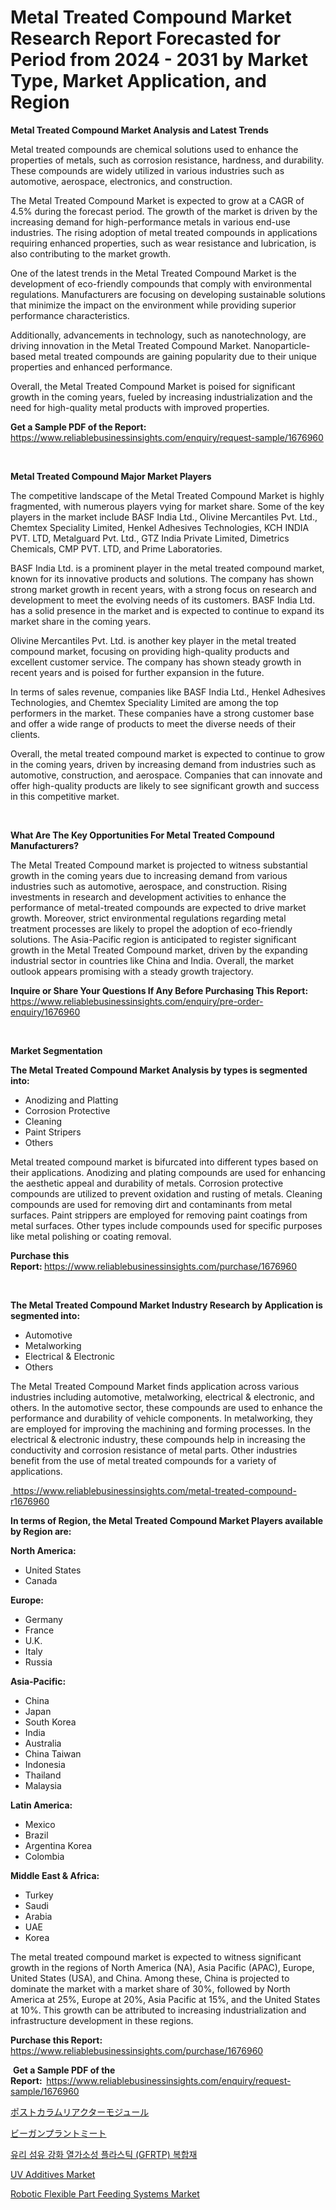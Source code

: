 <p><h1>Metal Treated Compound Market Research Report Forecasted for Period from 2024 -  2031 by Market Type, Market Application, and Region</h1></p><p><strong>Metal Treated Compound Market Analysis and Latest Trends</strong></p>
<p><p>Metal treated compounds are chemical solutions used to enhance the properties of metals, such as corrosion resistance, hardness, and durability. These compounds are widely utilized in various industries such as automotive, aerospace, electronics, and construction.</p><p>The Metal Treated Compound Market is expected to grow at a CAGR of 4.5% during the forecast period. The growth of the market is driven by the increasing demand for high-performance metals in various end-use industries. The rising adoption of metal treated compounds in applications requiring enhanced properties, such as wear resistance and lubrication, is also contributing to the market growth.</p><p>One of the latest trends in the Metal Treated Compound Market is the development of eco-friendly compounds that comply with environmental regulations. Manufacturers are focusing on developing sustainable solutions that minimize the impact on the environment while providing superior performance characteristics.</p><p>Additionally, advancements in technology, such as nanotechnology, are driving innovation in the Metal Treated Compound Market. Nanoparticle-based metal treated compounds are gaining popularity due to their unique properties and enhanced performance.</p><p>Overall, the Metal Treated Compound Market is poised for significant growth in the coming years, fueled by increasing industrialization and the need for high-quality metal products with improved properties.</p></p>
<p><strong>Get a Sample PDF of the Report:&nbsp;</strong> <a href="https://www.reliablebusinessinsights.com/enquiry/request-sample/1676960">https://www.reliablebusinessinsights.com/enquiry/request-sample/1676960</a></p>
<p>&nbsp;</p>
<p><strong>Metal Treated Compound Major Market Players</strong></p>
<p><p>The competitive landscape of the Metal Treated Compound Market is highly fragmented, with numerous players vying for market share. Some of the key players in the market include BASF India Ltd., Olivine Mercantiles Pvt. Ltd., Chemtex Speciality Limited, Henkel Adhesives Technologies, KCH INDIA PVT. LTD, Metalguard Pvt. Ltd., GTZ India Private Limited, Dimetrics Chemicals, CMP PVT. LTD, and Prime Laboratories.</p><p>BASF India Ltd. is a prominent player in the metal treated compound market, known for its innovative products and solutions. The company has shown strong market growth in recent years, with a strong focus on research and development to meet the evolving needs of its customers. BASF India Ltd. has a solid presence in the market and is expected to continue to expand its market share in the coming years.</p><p>Olivine Mercantiles Pvt. Ltd. is another key player in the metal treated compound market, focusing on providing high-quality products and excellent customer service. The company has shown steady growth in recent years and is poised for further expansion in the future.</p><p>In terms of sales revenue, companies like BASF India Ltd., Henkel Adhesives Technologies, and Chemtex Speciality Limited are among the top performers in the market. These companies have a strong customer base and offer a wide range of products to meet the diverse needs of their clients.</p><p>Overall, the metal treated compound market is expected to continue to grow in the coming years, driven by increasing demand from industries such as automotive, construction, and aerospace. Companies that can innovate and offer high-quality products are likely to see significant growth and success in this competitive market.</p></p>
<p>&nbsp;</p>
<p><strong>What Are The Key Opportunities For Metal Treated Compound Manufacturers?</strong></p>
<p><p>The Metal Treated Compound market is projected to witness substantial growth in the coming years due to increasing demand from various industries such as automotive, aerospace, and construction. Rising investments in research and development activities to enhance the performance of metal-treated compounds are expected to drive market growth. Moreover, strict environmental regulations regarding metal treatment processes are likely to propel the adoption of eco-friendly solutions. The Asia-Pacific region is anticipated to register significant growth in the Metal Treated Compound market, driven by the expanding industrial sector in countries like China and India. Overall, the market outlook appears promising with a steady growth trajectory.</p></p>
<p><strong>Inquire or Share Your Questions If Any Before Purchasing This Report:</strong> <a href="https://www.reliablebusinessinsights.com/enquiry/pre-order-enquiry/1676960">https://www.reliablebusinessinsights.com/enquiry/pre-order-enquiry/1676960</a></p>
<p>&nbsp;</p>
<p><strong>Market Segmentation</strong></p>
<p><strong>The Metal Treated Compound Market Analysis by types is segmented into:</strong></p>
<p><ul><li>Anodizing and Platting</li><li>Corrosion Protective</li><li>Cleaning</li><li>Paint Stripers</li><li>Others</li></ul></p>
<p><p>Metal treated compound market is bifurcated into different types based on their applications. Anodizing and plating compounds are used for enhancing the aesthetic appeal and durability of metals. Corrosion protective compounds are utilized to prevent oxidation and rusting of metals. Cleaning compounds are used for removing dirt and contaminants from metal surfaces. Paint strippers are employed for removing paint coatings from metal surfaces. Other types include compounds used for specific purposes like metal polishing or coating removal.</p></p>
<p><strong>Purchase this Report:&nbsp;</strong><a href="https://www.reliablebusinessinsights.com/purchase/1676960">https://www.reliablebusinessinsights.com/purchase/1676960</a></p>
<p>&nbsp;</p>
<p><strong>The Metal Treated Compound Market Industry Research by Application is segmented into:</strong></p>
<p><ul><li>Automotive</li><li>Metalworking</li><li>Electrical & Electronic</li><li>Others</li></ul></p>
<p><p>The Metal Treated Compound Market finds application across various industries including automotive, metalworking, electrical & electronic, and others. In the automotive sector, these compounds are used to enhance the performance and durability of vehicle components. In metalworking, they are employed for improving the machining and forming processes. In the electrical & electronic industry, these compounds help in increasing the conductivity and corrosion resistance of metal parts. Other industries benefit from the use of metal treated compounds for a variety of applications.</p></p>
<p><a href="https://www.reliablebusinessinsights.com/metal-treated-compound-r1676960">&nbsp;https://www.reliablebusinessinsights.com/metal-treated-compound-r1676960</a></p>
<p><strong>In terms of Region, the Metal Treated Compound Market Players available by Region are:</strong></p>
<p>
    <p> <strong> North America: </strong>
        <ul>
            <li>United States</li>
            <li>Canada</li>
        </ul>
        </p> 
    <p> <strong> Europe: </strong>
        <ul>
            <li>Germany</li>
            <li>France</li>
            <li>U.K.</li>
            <li>Italy</li>
            <li>Russia</li>
        </ul>
        </p> 
    <p> <strong> Asia-Pacific: </strong>
        <ul>
            <li>China</li>
            <li>Japan</li>
            <li>South Korea</li>
            <li>India</li>
            <li>Australia</li>
            <li>China Taiwan</li>
            <li>Indonesia</li>
            <li>Thailand</li>
            <li>Malaysia</li>
        </ul>
        </p> 
    <p> <strong> Latin America: </strong>
        <ul>
            <li>Mexico</li>
            <li>Brazil</li>
            <li>Argentina Korea</li>
            <li>Colombia</li>
        </ul>
        </p> 
    <p> <strong> Middle East & Africa: </strong>
        <ul>
            <li>Turkey</li>
            <li>Saudi</li>
            <li>Arabia</li>
            <li>UAE</li>
            <li>Korea</li>
        </ul>
    </p>
    </p>
<p><p>The metal treated compound market is expected to witness significant growth in the regions of North America (NA), Asia Pacific (APAC), Europe, United States (USA), and China. Among these, China is projected to dominate the market with a market share of 30%, followed by North America at 25%, Europe at 20%, Asia Pacific at 15%, and the United States at 10%. This growth can be attributed to increasing industrialization and infrastructure development in these regions.</p></p>
<p><strong>Purchase this Report: </strong><a href="https://www.reliablebusinessinsights.com/purchase/1676960">https://www.reliablebusinessinsights.com/purchase/1676960</a></p>
<p>&nbsp;<strong>Get a Sample PDF of the Report:&nbsp;&nbsp;</strong><a href="https://www.reliablebusinessinsights.com/enquiry/request-sample/1676960">https://www.reliablebusinessinsights.com/enquiry/request-sample/1676960</a></p>
<p><strong></strong></p>
<p><p><a href="https://github.com/SantosDicki04/Market-Research-Report-List-1/blob/main/493392599240.md">ポストカラムリアクターモジュール</a></p><p><a href="https://github.com/moulafa/Market-Research-Report-List-1/blob/main/239975599239.md">ビーガンプラントミート</a></p><p><a href="https://medium.com/@randyhuel1979/%EC%9C%A0%EB%A6%AC%EC%84%AC%EC%9C%A0-%EA%B0%95%ED%99%94-%EC%97%B4%EA%B0%80%EC%86%8C%EC%84%B1-%ED%94%8C%EB%9D%BC%EC%8A%A4%ED%8B%B1-gfrtp-%EB%B3%B5%ED%95%A9-%EC%9E%AC%EB%A3%8C-%EC%8B%9C%EC%9E%A5-%EC%84%B1%EA%B3%B5%EC%A0%81%EC%9D%B8-%EB%B9%84%EC%A6%88%EB%8B%88%EC%8A%A4-%EC%A0%84%EB%9E%B5%EC%9D%98-%ED%95%B5%EC%8B%AC-2031%EB%85%84%EA%B9%8C%EC%A7%80-%EC%98%88%EC%B8%A1-ebb063dedb25">유리 섬유 강화 열가소성 플라스틱 (GFRTP) 복합재</a></p><p><a href="https://github.com/mabutironaldo/Market-Research-Report-List-4/blob/main/uv-additives-market.md">UV Additives Market</a></p><p><a href="https://www.linkedin.com/pulse/robotic-flexible-part-feeding-systems-market-insight-vizxc?trackingId=XD6MefbsKUn0Htbn5EvuWg%3D%3D">Robotic Flexible Part Feeding Systems Market</a></p></p>